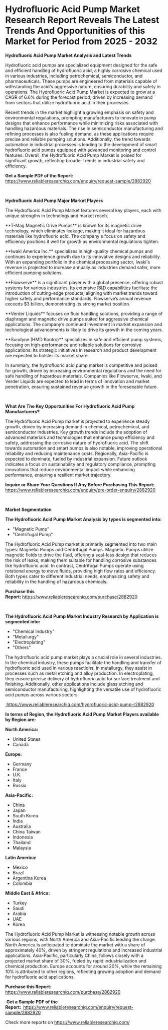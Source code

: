<p><h1>Hydrofluoric Acid Pump Market Research Report Reveals The Latest Trends And Opportunities of this Market for Period from 2025 - 2032</h1></p><p><strong>Hydrofluoric Acid Pump Market Analysis and Latest Trends</strong></p>
<p><p>Hydrofluoric acid pumps are specialized equipment designed for the safe and efficient handling of hydrofluoric acid, a highly corrosive chemical used in various industries, including petrochemical, semiconductor, and pharmaceuticals. These pumps are engineered from materials capable of withstanding the acid's aggressive nature, ensuring durability and safety in operations. The Hydrofluoric Acid Pump Market is expected to grow at a CAGR of 6.6% during the forecast period, driven by increasing demand from sectors that utilize hydrofluoric acid in their processes.</p><p>Recent trends in the market highlight a growing emphasis on safety and environmental regulations, prompting manufacturers to innovate in pump designs that enhance performance while minimizing risks associated with handling hazardous materials. The rise in semiconductor manufacturing and refining processes is also fueling demand, as these applications require precise and reliable pumping solutions. Additionally, the trend towards automation in industrial processes is leading to the development of smart hydrofluoric acid pumps equipped with advanced monitoring and control features. Overall, the Hydrofluoric Acid Pump Market is poised for significant growth, reflecting broader trends in industrial safety and efficiency.</p></p>
<p><strong>Get a Sample PDF of the Report:&nbsp;</strong> <a href="https://www.reliableresearchiq.com/enquiry/request-sample/2882920?utm_campaign=3109&utm_medium=2&utm_source=Github&utm_content=ia&utm_term=13032025&utm_id=hydrofluoric-acid-pump">https://www.reliableresearchiq.com/enquiry/request-sample/2882920</a></p>
<p>&nbsp;</p>
<p><strong>Hydrofluoric Acid Pump Major Market Players</strong></p>
<p><p>The Hydrofluoric Acid Pump Market features several key players, each with unique strengths in technology and market reach. </p><p>**T-Mag Magnetic Drive Pumps** is known for its magnetic drive technology, which eliminates leakage, making it ideal for hazardous materials like hydrofluoric acid. The company's focus on safety and efficiency positions it well for growth as environmental regulations tighten.</p><p>**Iwaki America Inc.** specializes in high-quality chemical pumps and continues to experience growth due to its innovative designs and reliability. With an expanding portfolio in the chemical processing sector, Iwaki's revenue is projected to increase annually as industries demand safer, more efficient pumping solutions.</p><p>**Flowserve** is a significant player with a global presence, offering robust systems for various industries. Its extensive R&D capabilities facilitate the introduction of cutting-edge products, aligning with market trends toward higher safety and performance standards. Flowserve’s annual revenue exceeds $3 billion, demonstrating its strong market position.</p><p>**Verder Liquids** focuses on fluid handling solutions, providing a range of diaphragm and magnetic drive pumps suited for aggressive chemical applications. The company’s continued investment in market expansion and technological advancements is likely to drive its growth in the coming years.</p><p>**Sundyne (HMD Kontro)** specializes in safe and efficient pump systems, focusing on high-performance and reliable solutions for corrosive applications. Its strategic initiatives in research and product development are expected to bolster its market share.</p><p>In summary, the hydrofluoric acid pump market is competitive and poised for growth, driven by increasing environmental regulations and the need for safe handling of hazardous materials. Companies like Flowserve, Iwaki, and Verder Liquids are expected to lead in terms of innovation and market penetration, ensuring sustained revenue growth in the foreseeable future.</p></p>
<p>&nbsp;</p>
<p><strong>What Are The Key Opportunities For Hydrofluoric Acid Pump Manufacturers?</strong></p>
<p><p>The Hydrofluoric Acid Pump market is projected to experience steady growth, driven by increasing demand in chemical, petrochemical, and semiconductor industries. Key growth trends include the adoption of advanced materials and technologies that enhance pump efficiency and safety, addressing the corrosive nature of hydrofluoric acid. The shift towards automation and smart pumps is also notable, improving operational reliability and reducing maintenance costs. Regionally, Asia-Pacific is expected to dominate, fueled by industrial expansion. Future outlook indicates a focus on sustainability and regulatory compliance, prompting innovations that reduce environmental impact while enhancing performance, ensuring a resilient market trajectory.</p></p>
<p><strong>Inquire or Share Your Questions If Any Before Purchasing This Report:</strong> <a href="https://www.reliableresearchiq.com/enquiry/pre-order-enquiry/2882920?utm_campaign=3109&utm_medium=2&utm_source=Github&utm_content=ia&utm_term=13032025&utm_id=hydrofluoric-acid-pump">https://www.reliableresearchiq.com/enquiry/pre-order-enquiry/2882920</a></p>
<p>&nbsp;</p>
<p><strong>Market Segmentation</strong></p>
<p><strong>The Hydrofluoric Acid Pump Market Analysis by types is segmented into:</strong></p>
<p><ul><li>"Magnetic Pump"</li><li>"Centrifugal Pump"</li></ul></p>
<p><p>The Hydrofluoric Acid Pump market is primarily segmented into two main types: Magnetic Pumps and Centrifugal Pumps. Magnetic Pumps utilize magnetic fields to drive the fluid, offering a seal-less design that reduces the risk of leaks, making them suitable for handling corrosive substances like hydrofluoric acid. In contrast, Centrifugal Pumps operate using rotational energy to move fluids, providing high flow rates and efficiency. Both types cater to different industrial needs, emphasizing safety and reliability in the handling of hazardous chemicals.</p></p>
<p><strong>Purchase this Report:&nbsp;</strong><a href="https://www.reliableresearchiq.com/purchase/2882920?utm_campaign=3109&utm_medium=2&utm_source=Github&utm_content=ia&utm_term=13032025&utm_id=hydrofluoric-acid-pump">https://www.reliableresearchiq.com/purchase/2882920</a></p>
<p>&nbsp;</p>
<p><strong>The Hydrofluoric Acid Pump Market Industry Research by Application is segmented into:</strong></p>
<p><ul><li>"Chemical Industry"</li><li>"Metallurgy"</li><li>"Electroplating"</li><li>"Others"</li></ul></p>
<p><p>The hydrofluoric acid pump market plays a crucial role in several industries. In the chemical industry, these pumps facilitate the handling and transfer of hydrofluoric acid used in various reactions. In metallurgy, they assist in processes such as metal etching and alloy production. In electroplating, they ensure precise delivery of hydrofluoric acid for surface treatment and finishing. Additionally, other applications include glass etching and semiconductor manufacturing, highlighting the versatile use of hydrofluoric acid pumps across various sectors.</p></p>
<p><a href="https://www.reliableresearchiq.com/hydrofluoric-acid-pump-r2882920?utm_campaign=3109&utm_medium=2&utm_source=Github&utm_content=ia&utm_term=13032025&utm_id=hydrofluoric-acid-pump">&nbsp;https://www.reliableresearchiq.com/hydrofluoric-acid-pump-r2882920</a></p>
<p><strong>In terms of Region, the Hydrofluoric Acid Pump Market Players available by Region are:</strong></p>
<p>
    <p> <strong> North America: </strong>
        <ul>
            <li>United States</li>
            <li>Canada</li>
        </ul>
        </p> 
    <p> <strong> Europe: </strong>
        <ul>
            <li>Germany</li>
            <li>France</li>
            <li>U.K.</li>
            <li>Italy</li>
            <li>Russia</li>
        </ul>
        </p> 
    <p> <strong> Asia-Pacific: </strong>
        <ul>
            <li>China</li>
            <li>Japan</li>
            <li>South Korea</li>
            <li>India</li>
            <li>Australia</li>
            <li>China Taiwan</li>
            <li>Indonesia</li>
            <li>Thailand</li>
            <li>Malaysia</li>
        </ul>
        </p> 
    <p> <strong> Latin America: </strong>
        <ul>
            <li>Mexico</li>
            <li>Brazil</li>
            <li>Argentina Korea</li>
            <li>Colombia</li>
        </ul>
        </p> 
    <p> <strong> Middle East & Africa: </strong>
        <ul>
            <li>Turkey</li>
            <li>Saudi</li>
            <li>Arabia</li>
            <li>UAE</li>
            <li>Korea</li>
        </ul>
    </p>
    </p>
<p><p>The Hydrofluoric Acid Pump Market is witnessing notable growth across various regions, with North America and Asia-Pacific leading the charge. North America is anticipated to dominate the market with a share of approximately 40%, driven by stringent regulations and increased industrial applications. Asia-Pacific, particularly China, follows closely with a projected market share of 30%, fueled by rapid industrialization and chemical production. Europe accounts for around 20%, while the remaining 10% is attributed to other regions, reflecting growing adoption and demand for hydrofluoric acid applications.</p></p>
<p><strong>Purchase this Report: </strong><a href="https://www.reliableresearchiq.com/purchase/2882920?utm_campaign=3109&utm_medium=2&utm_source=Github&utm_content=ia&utm_term=13032025&utm_id=hydrofluoric-acid-pump">https://www.reliableresearchiq.com/purchase/2882920</a></p>
<p>&nbsp;<strong>Get a Sample PDF of the Report:&nbsp;&nbsp;</strong><a href="https://www.reliableresearchiq.com/enquiry/request-sample/2882920?utm_campaign=3109&utm_medium=2&utm_source=Github&utm_content=ia&utm_term=13032025&utm_id=hydrofluoric-acid-pump">https://www.reliableresearchiq.com/enquiry/request-sample/2882920</a></p>
<p><strong></strong></p>
<p>Check more reports on <a href="https://www.reliableresearchiq.com/?utm_campaign=3109&utm_medium=2&utm_source=Github&utm_content=ia&utm_term=13032025&utm_id=hydrofluoric-acid-pump">https://www.reliableresearchiq.com/</a></p>